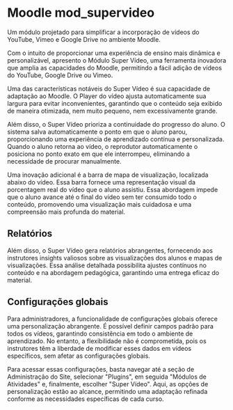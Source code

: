 # Moodle mod_supervideo

Um módulo projetado para simplificar a incorporação de vídeos do YouTube, Vimeo e Google Drive no ambiente Moodle.

Com o intuito de proporcionar uma experiência de ensino mais dinâmica e personalizável, apresento o Módulo Super Vídeo, uma ferramenta inovadora que amplia as capacidades do Moodle, permitindo a fácil adição de vídeos do YouTube, Google Drive ou Vimeo.

Uma das características notáveis do Super Vídeo é sua capacidade de adaptação ao Moodle. O Player do vídeo ajusta automaticamente sua largura para evitar inconvenientes, garantindo que o conteúdo seja exibido de maneira otimizada, nem muito pequeno, nem excessivamente grande.

Além disso, o Super Vídeo prioriza a continuidade do progresso do aluno. O sistema salva automaticamente o ponto em que o aluno parou, proporcionando uma experiência de aprendizado contínua e personalizada. Quando o aluno retorna ao vídeo, o reprodutor automaticamente o posiciona no ponto exato em que ele interrompeu, eliminando a necessidade de procurar manualmente.

Uma inovação adicional é a barra de mapa de visualização, localizada abaixo do vídeo. Essa barra fornece uma representação visual da porcentagem real do vídeo que o aluno assistiu. Essa abordagem impede que o aluno avance até o final do vídeo sem ter consumido todo o conteúdo, promovendo uma visualização mais cuidadosa e uma compreensão mais profunda do material.

## Relatórios

Além disso, o Super Vídeo gera relatórios abrangentes, fornecendo aos instrutores insights valiosos sobre as visualizações dos alunos e mapas de visualizações. Essa análise detalhada possibilita ajustes contínuos no conteúdo e na abordagem pedagógica, garantindo uma entrega eficaz do material.

## Configurações globais

Para administradores, a funcionalidade de configurações globais oferece uma personalização abrangente. É possível definir campos padrão para todos os vídeos, garantindo consistência em todo o ambiente de aprendizado. No entanto, a flexibilidade não é comprometida, pois os instrutores têm a liberdade de modificar esses dados em vídeos específicos, sem afetar as configurações globais.

Para acessar essas configurações, basta navegar até a seção de Administração do Site, selecionar "Plugins", em seguida "Módulos de Atividades" e, finalmente, escolher "Super Vídeo". Aqui, as opções de personalização estão ao alcance, permitindo uma adaptação refinada conforme as necessidades específicas de cada curso.

